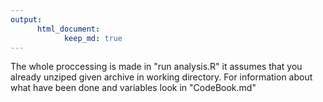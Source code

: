```yaml
---
output: 
      html_document: 
            keep_md: true
---
```



The whole proccessing is made in "run analysis.R" it assumes that you already unziped given archive in working directory.  For information about what have been done and variables look in "CodeBook.md"
